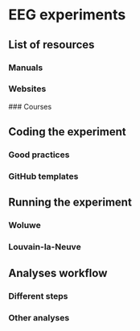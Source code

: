 # EEG experiments

## List of resources

### Manuals
### Websites
### Courses


## Coding the experiment

### Good practices
### GitHub templates


## Running the experiment

### Woluwe
### Louvain-la-Neuve


## Analyses workflow

### Different steps
### Other analyses